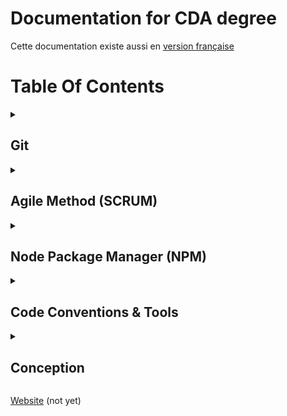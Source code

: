 # Documentation for CDA degree

Cette documentation existe aussi en [version française](README.md)

# Table Of Contents

<details>
<summary><h2>Git</h2></summary>

- [Git Introduction](1-basics/01-git/01-introduction/en/article.md)
- [Versioning](1-basics/01-git/02-versioning/en/article.mdg)
- [How Git works](1-basics/01-git/03-git-functions/en/article.md)
- [Basics Commands](1-basics/01-git/04-commands/en/article.md)
- [Branches](1-basics/01-git/05-branches/en/article.md)

<details>
<summary><h2>GitFlow</h2></summary>

- [GitFlow Documentation](1-basics/02-gitflow/fr/article.md)

</details>
</details>
<details>
<summary><h2>Agile Method (SCRUM)</h2></summary>

- [Agile method](1-basics/03-methodology/01-agile-method/en/article.md)
- [Velocity in SCRUM](1-basics/03-methodology/02-velocity/en/article.md)
- [Planning Poker presentation](1-basics/03-methodology/03-planning-poker/en/article.md)

</details>
<details>
<summary><h2>Node Package Manager (NPM)</h2></summary>

- [NPM Documentation](1-basics/04-npm/en/article.md)

</details>
<details>
<summary><h2>Code Conventions & Tools</h2></summary>

- [Code conventions](2-code-style/01-code-conventions/en/article.md)
- [Linters Documentation](2-code-style/02-linter/en/article.md)
- [Formatters with Prettier](2-code-style/03-prettier/en/article.md)
- [Clean Code References](2-code-style/04-clean-code-references/en/article.md)

</details>
<details>
<summary><h2>Conception</h2></summary>

- [Conception introduction](3-conception/01-get-started/en/article.md)
- [Pre design](3-conception/02-pre-design/en/article.md)

</details>

[Website](http://concepteur-developpeur.com/) (not yet)